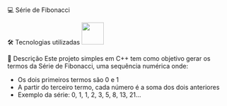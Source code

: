 💻 Série de Fibonacci 

🛠️ Tecnologias utilizadas
 <img width='50px' height='50px' src="https://cdn.jsdelivr.net/gh/devicons/devicon@latest/icons/cplusplus/cplusplus-line.svg" />
         
    

📌 Descrição
Este projeto simples em C++ tem como objetivo gerar os termos da Série de Fibonacci, uma sequência numérica onde:

<nav>
  <ul>
    <li> Os dois primeiros termos são 0 e 1 </li>
    <li> A partir do terceiro termo, cada número é a soma dos dois anteriores </li>
    <li>Exemplo da série: 0, 1, 1, 2, 3, 5, 8, 13, 21...</li>
  </ul>
</nav>

